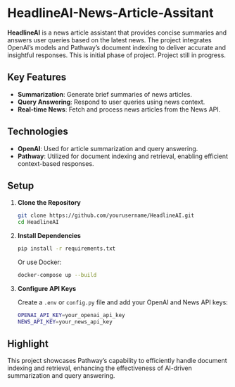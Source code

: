 # HeadlineAI-News-Article-Assitant

**HeadlineAI** is a news article assistant that provides concise summaries and answers user queries based on the latest news. The project integrates OpenAI’s models and Pathway’s document indexing to deliver accurate and insightful responses. This is initial phase of project. Project still in progress.

## Key Features

- **Summarization**: Generate brief summaries of news articles.
- **Query Answering**: Respond to user queries using news context.
- **Real-time News**: Fetch and process news articles from the News API.

## Technologies

- **OpenAI**: Used for article summarization and query answering.
- **Pathway**: Utilized for document indexing and retrieval, enabling efficient context-based responses.

## Setup

1. **Clone the Repository**

   ```bash
   git clone https://github.com/yourusername/HeadlineAI.git
   cd HeadlineAI
   ```

2. **Install Dependencies**

   ```bash
   pip install -r requirements.txt
   ```

   Or use Docker:

   ```bash
   docker-compose up --build
   ```

3. **Configure API Keys**

   Create a `.env`  or `config.py` file and add your OpenAI and News API keys:

   ```bash
   OPENAI_API_KEY=your_openai_api_key
   NEWS_API_KEY=your_news_api_key
   ```

## Highlight

This project showcases Pathway’s capability to efficiently handle document indexing and retrieval, enhancing the effectiveness of AI-driven summarization and query answering.

